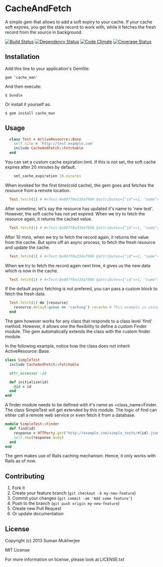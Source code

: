 # CacheAndFetch

A simple gem that allows to add a soft expiry to your cache.
If your cache soft expires, you get the stale record to work with,
while it fetches the fresh record from the source in background.

[![Build Status](https://travis-ci.org/sumanmukherjee03/cache_and_fetch.png)](https://travis-ci.org/sumanmukherjee03/cache_and_fetch)
[![Dependency Status](https://gemnasium.com/sumanmukherjee03/cache_and_fetch.png)](https://gemnasium.com/sumanmukherjee03/cache_and_fetch)
[![Code Climate](https://codeclimate.com/github/sumanmukherjee03/cache_and_fetch.png)](https://codeclimate.com/github/sumanmukherjee03/cache_and_fetch)
[![Coverage Status](https://coveralls.io/repos/sumanmukherjee03/cache_and_fetch/badge.png)](https://coveralls.io/r/sumanmukherjee03/cache_and_fetch)

## Installation

Add this line to your application's Gemfile:

    gem 'cache_man'

And then execute:

    $ bundle

Or install it yourself as:

    $ gem install cache_man

## Usage

```ruby
  class Test < ActiveResource::Base
    self.site = 'http://test.example.com'
    include CacheAndFetch::Fetchable
  end
```

You can set a custom cache expiration limit. If this is not set, the soft cache expires after 20 minutes by default.
```ruby
    set_cache_expiration 10.minutes
```

When invoked for the first time(cold cache), the gem goes and fetches the resource from a remote location.
```ruby
  Test.fetch(1) # #<Test:0x007f8e33daf980 @attributes={"id"=>1, "name"=>"test"}, @prefix_options={}, @persisted=true, @cache_expires_at=1370049015>
```

After sometime, let's say the resource has updated it's name to 'new test'.
However, the soft cache has not yet expired.
When we try to fetch the resource again, it returns the cached value.
```ruby
  Test.fetch(1) # #<Test:0x007f8e33daf980 @attributes={"id"=>1, "name"=>"test"}, @prefix_options={}, @persisted=true, @cache_expires_at=1370049015>
```

After 10 mins, when we try to fetch the record again, it returns the value from the cache.
But spins off an async process, to fetch the fresh resource and update the cache.
```ruby
  Test.fetch(1) # #<Test:0x007f8e33daf980 @attributes={"id"=>1, "name"=>"test"}, @prefix_options={}, @persisted=true, @cache_expires_at=1370049015>
```
 
When we try to fetch the record again next time, it gives us the new data which is now in the cache.
```ruby
  Test.fetch(1) # #<Test:0x007f8e33daf980 @attributes={"id"=>1, "name"=>"new test"}, @prefix_options={}, @persisted=true, @cache_expires_at=1370049915>
```

If the default async fetching is not prefered, you can pass a custom block to fetch the fresh data.
```ruby
  Test.fetch(1) do |resource|
    resource.delay(:queue => 'caching').recache # This example is using delayed_jobs
  end
```

The gem however works for any class that responds to a class level 'find' method.
However, it allows one the flexibility to define a custom Finder module.
The gem automatically extends the class with the custom finder module.

In the following example, notice how the class does not inherit ActiveResource::Base.
```ruby
class SimpleTest
  include CacheAndFetch::Fetchable

  attr_accessor :id

  def initialize(id)
    @id = id
  end
end
```

A finder module needs to be defined with it's name as <class_name>Finder.
The class SimpleTest will get extended by this module. The logic of find
can either call a remote web service or even fetch it from a database.
```ruby
module SimpleTest::Finder
  def find(id)
    response = HTTParty.get("http://example.com/simple_tests/#{id}.json") # This example uses httparty
    self.new(response.body)
  end
end
```

The gem makes use of Rails caching mechanism.
Hence, it only works with Rails as of now.

## Contributing

1. Fork it
2. Create your feature branch (`git checkout -b my-new-feature`)
3. Commit your changes (`git commit -am 'Add some feature'`)
4. Push to the branch (`git push origin my-new-feature`)
5. Create new Pull Request
6. Or update documentation

## License
Copyright (c) 2013 Suman Mukherjee

MIT License

For more information on license, please look at LICENSE.txt
